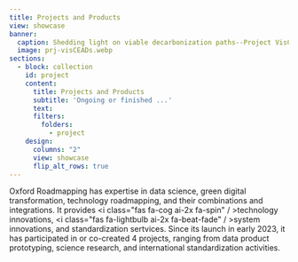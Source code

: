 ```yaml
---
title: Projects and Products 
view: showcase
banner:
  caption: Shedding light on viable decarbonization paths--Project VisCEADs
  image: prj-visCEADs.webp
sections:
  - block: collection
    id: project
    content:
      title: Projects and Products 
      subtitle: 'Ongoing or finished ...'
      text: 
      filters:
        folders:
          - project
    design:
      columns: "2"
      view: showcase
      flip_alt_rows: true
---
```

<style>
#top > div.page-body > div:nth-child(3) > div:nth-child(2) {
    display: block;
    background-size: 100% 100%;
    background-image: url(https://oxon8.netlify.app/media/prj-visCEADs.webp);
}

#top > div.page-body > div:nth-child(3) > div:nth-child(2) > div > div:nth-child(1){
   background-color: rgba(255, 255, 224, 0.85);
}

.section-subheading {
   background-color: rgba(255, 255, 224, 0.98);
   font-size: 2.5rem !important;
}
</style>

Oxford Roadmapping has expertise in <i class="ai ai-pubpeer ai-2x fa-shake"></i>data science, <i class="fa fa-recycle ai-2x fa-spin"></i>green digital transformation, <i class="ai ai-ieee ai-2x fa-flip"></i>technology roadmapping, and their combinations and integrations.  It provides <i class="fas fa-cog ai-2x fa-spin" / ></i>technology innovations, <i class="fas fa-lightbulb ai-2x fa-beat-fade" / ></i>system innovations, and standardization sertvices.  Since its launch in early 2023, it has participated in or co-created 4 projects, ranging from data product prototyping, science research, and international standardization activities.